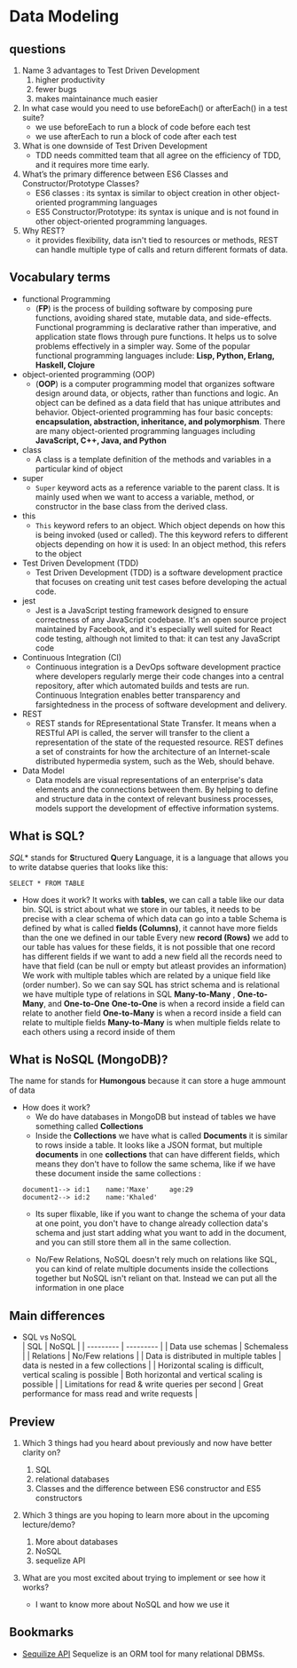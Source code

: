 # Data Modeling

## questions

1. Name 3 advantages to Test Driven Development
    1. higher productivity
    2. fewer bugs
    3. makes maintainance much easier
2. In what case would you need to use beforeEach() or afterEach() in a test suite?
    - we use beforeEach to run a block of code before each test
    - we use afterEach to run a block of code after each test
3. What is one downside of Test Driven Development
    - TDD needs committed team that all agree on the efficiency of TDD, and it requires more time early.
4. What’s the primary difference between ES6 Classes and Constructor/Prototype Classes?
    - ES6 classes : its syntax is similar to object creation in other object-oriented programming languages
    - ES5 Constructor/Prototype: its syntax is unique and is not found in other object-oriented programming languages.
5. Why REST?
    - it provides flexibility, data isn't tied to resources or methods, REST can handle multiple type of calls and return different formats of data.

## Vocabulary terms
- functional Programming
    - (**FP**) is the process of building software by composing pure functions, avoiding shared state, mutable data, and side-effects. Functional programming is declarative rather than imperative, and application state flows through pure functions. It helps us to solve problems effectively in a simpler way. Some of the popular functional programming languages include: **Lisp, Python, Erlang, Haskell, Clojure**
- object-oriented programming (OOP)
    - (**OOP**) is a computer programming model that organizes software design around data, or objects, rather than functions and logic. An object can be defined as a data field that has unique attributes and behavior. Object-oriented programming has four basic concepts: **encapsulation, abstraction, inheritance, and polymorphism**. There are many object-oriented programming languages including **JavaScript, C++, Java, and Python**
- class 
    - A class is a template definition of the methods and variables in a particular kind of object
- super
    -  `Super` keyword acts as a reference variable to the parent class. It is mainly used when we want to access a variable, method, or constructor in the base class from the derived class.
- this
    - `This` keyword refers to an object. Which object depends on how this is being invoked (used or called). The this keyword refers to different objects depending on how it is used: In an object method, this refers to the object
- Test Driven Development (TDD)
    - Test Driven Development (TDD) is a software development practice that focuses on creating unit test cases before developing the actual code.
- jest
    - Jest is a JavaScript testing framework designed to ensure correctness of any JavaScript codebase. It's an open source project maintained by Facebook, and it's especially well suited for React code testing, although not limited to that: it can test any JavaScript code
- Continuous Integration (CI)
    - Continuous integration is a DevOps software development practice where developers regularly merge their code changes into a central repository, after which automated builds and tests are run. Continuous Integration enables better transparency and farsightedness in the process of software development and delivery. 
- REST
    - REST stands for REpresentational State Transfer. It means when a RESTful API is called, the server will transfer to the client a representation of the state of the requested resource. REST defines a set of constraints for how the architecture of an Internet-scale distributed hypermedia system, such as the Web, should behave.
- Data Model
    - Data models are visual representations of an enterprise's data elements and the connections between them. By helping to define and structure data in the context of relevant business processes, models support the development of effective information systems.

## What is SQL?
*SQL** stands for **S**tructured **Q**uery **L**anguage, it is a language that allows you to write databse queries that looks like this:
```
SELECT * FROM TABLE
```
- How does it work?
     It works with **tables**, we can call a table like our data bin.
     SQL is strict about what we store in our tables, it needs to be precise with a clear schema of which data can go into a table
     Schema is defined by what is called **fields (Columns)**, it cannot have more fields than the one we defined in our table
     Every new **record (Rows)** we add to our table has values for these fields, it is not possible that one record has different fields if we want to add a new field all the records need to have that field (can be null or empty but atleast provides an information)
     We work with multiple tables which are related by a unique field like (order number). So we can say SQL has strict schema and is relational
     we have multiple type of relations in SQL **Many-to-Many** , **One-to-Many**, and **One-to-One** 
     **One-to-One** is when a record inside a field can relate to another field
     **One-to-Many** is when a record inside a field can relate to multiple fields
     **Many-to-Many** is when multiple fields relate to each others using a record inside of them



## What is NoSQL (MongoDB)?
The name for stands for **Humongous** because it can store a huge ammount of data
- How does it work?
    - We do have databases in MongoDB but instead of tables we have something called **Collections** <br/>
    - Inside the **Collections** we have what is called **Documents** it is similar to rows inside a table. It looks like a JSON format, but multiple   **documents** in one **collections** that can have different fields, which means they don't have to follow the same schema, like if we have these document inside the same collections :
    ```
    document1--> id:1    name:'Maxe'     age:29
    document2--> id:2    name:'Khaled'
     ```
    - Its super flixable, like if you want to change the schema of your data at one point, you don't have to change already collection data's schema and just start adding what you want to add in the document, and you can still store them all in the same collection.

    - No/Few Relations, NoSQL doesn't rely much on relations like SQL, you can kind of relate multiple documents inside the collections together but NoSQL isn't reliant on that. Instead we can put all the information in one place 

## Main differences
- SQL vs NoSQL<br/>
| SQL | NoSQL |
| --------- | --------- |
| Data use schemas | Schemaless |
| Relations | No/Few relations |
| Data is distributed in multiple tables | data is nested in a few collections |
| Horizontal scaling is difficult, vertical scaling is possible | Both horizontal and vertical scaling is possible |
| Limitations for read & write queries per second | Great performance for mass read and write requests |


## Preview
1. Which 3 things had you heard about previously and now have better clarity on?
    1. SQL
    2. relational databases
    3. Classes and the difference between ES6 constructor and ES5 constructors

2. Which 3 things are you hoping to learn more about in the upcoming lecture/demo?
    1. More about databases
    2. NoSQL
    3. sequelize API
3. What are you most excited about trying to implement or see how it works?
    - I want to know more about NoSQL and how we use it

## Bookmarks
- [Sequilize API](https://sequelize.org/master/)
Sequelize is an ORM tool for many relational DBMSs.
